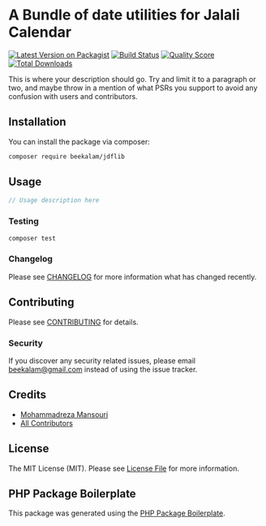 # A Bundle of date utilities for Jalali Calendar

[![Latest Version on Packagist](https://img.shields.io/packagist/v/beekalam/jdflib.svg?style=flat-square)](https://packagist.org/packages/beekalam/jdflib)
[![Build Status](https://img.shields.io/travis/beekalam/jdflib/master.svg?style=flat-square)](https://travis-ci.org/beekalam/jdflib)
[![Quality Score](https://img.shields.io/scrutinizer/g/beekalam/jdflib.svg?style=flat-square)](https://scrutinizer-ci.com/g/beekalam/jdflib)
[![Total Downloads](https://img.shields.io/packagist/dt/beekalam/jdflib.svg?style=flat-square)](https://packagist.org/packages/beekalam/jdflib)

This is where your description should go.
 Try and limit it to a paragraph or two, and maybe throw in a mention of what PSRs you support to avoid any confusion with users and contributors.

## Installation

You can install the package via composer:

```bash
composer require beekalam/jdflib
```

## Usage

``` php
// Usage description here
```

### Testing

``` bash
composer test
```

### Changelog

Please see [CHANGELOG](CHANGELOG.md) for more information what has changed recently.

## Contributing

Please see [CONTRIBUTING](CONTRIBUTING.md) for details.

### Security

If you discover any security related issues, please email beekalam@gmail.com instead of using the issue tracker.

## Credits

- [Mohammadreza Mansouri](https://github.com/beekalam)
- [All Contributors](../../contributors)

## License

The MIT License (MIT). Please see [License File](LICENSE.md) for more information.

## PHP Package Boilerplate

This package was generated using the [PHP Package Boilerplate](https://laravelpackageboilerplate.com).
